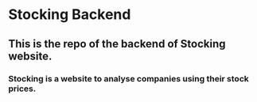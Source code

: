 # Stocking Backend

## This is the repo of the backend of Stocking website.

### Stocking is a website to analyse companies using their stock prices.